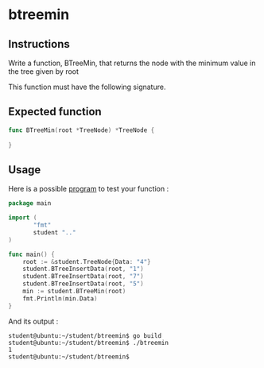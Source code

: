 # btreemin
## Instructions

Write a function, BTreeMin, that returns the node with the minimum value in the tree given by root

This function must have the following signature.

## Expected function

```go
func BTreeMin(root *TreeNode) *TreeNode {
	
}

```

## Usage

Here is a possible [program](TODO-LINK) to test your function :

```go
package main

import (
       "fmt"
       student ".."
)

func main() {
	root := &student.TreeNode{Data: "4"}
	student.BTreeInsertData(root, "1")
	student.BTreeInsertData(root, "7")
	student.BTreeInsertData(root, "5")
	min := student.BTreeMin(root)
	fmt.Println(min.Data)
}
```

And its output :

```console
student@ubuntu:~/student/btreemin$ go build
student@ubuntu:~/student/btreemin$ ./btreemin
1
student@ubuntu:~/student/btreemin$ 
```
